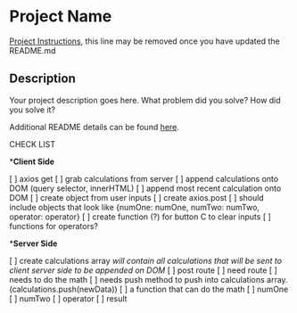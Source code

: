 # Project Name

[Project Instructions](./INSTRUCTIONS.md), this line may be removed once you have updated the README.md

## Description

Your project description goes here. What problem did you solve? How did you solve it?

Additional README details can be found [here](https://github.com/PrimeAcademy/readme-template/blob/master/README.md).

CHECK LIST

***Client Side**

[ ] axios get
    [ ] grab calculations from server
    [ ] append calculations onto DOM (query selector, innerHTML)
[ ] append most recent calculation onto DOM
[ ] create object from user inputs
[ ] create axios.post 
    [ ] should include objects that look like {numOne: numOne, numTwo: numTwo, operator: operator}
[ ] create function (?) for button C to clear inputs
[ ] functions for operators?

***Server Side**

[ ] create calculations array
    *will contain all calculations that will be sent to client server side to be appended on DOM*
[ ] post route
    [ ] need route
    [ ] needs to do the math
    [ ] needs push method to push into calculations array. (calculations.push(newData))
[ ] a function that can do the math
    [ ] numOne
    [ ] numTwo
    [ ] operator
    [ ] result